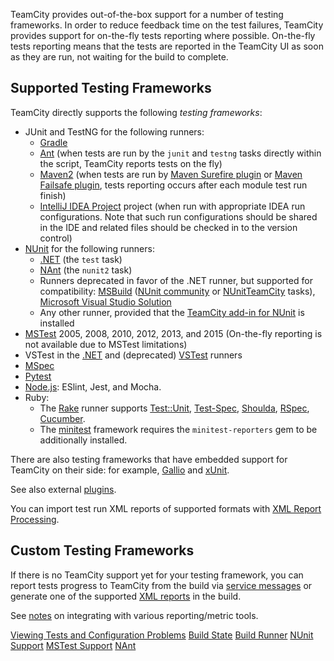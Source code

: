 [//]: # (title: Testing Frameworks)
[//]: # (auxiliary-id: Testing Frameworks)

TeamCity provides out-of-the-box support for a number of testing frameworks. In order to reduce feedback time on the test failures, TeamCity provides support for on-the-fly tests reporting where possible. On-the-fly tests reporting means that the tests are reported in the TeamCity UI as soon as they are run, not waiting for the build to complete.

## Supported Testing Frameworks

TeamCity directly supports the following _testing frameworks_:
* JUnit and TestNG for the following runners:
  * [Gradle](gradle.md)
  * [Ant](ant.md) (when tests are run by the `junit` and `testng` tasks directly within the script, TeamCity reports tests on the fly)
  * [Maven2](maven.md) (when tests are run by [Maven Surefire plugin](http://maven.apache.org/plugins/maven-surefire-plugin/) or [Maven Failsafe plugin](http://maven.apache.org/surefire/maven-failsafe-plugin/integration-test-mojo.html), tests reporting occurs after each module test run finish)
  * [IntelliJ IDEA Project](intellij-idea-project.md) project (when run with appropriate IDEA run configurations. Note that such run configurations should be shared in the IDE and related files should be checked in to the version control)
* [NUnit](nunit-support.md) for the following runners:
  * [.NET](net.md) (the `test` task)
  * [NAnt](nant.md) (the `nunit2` task)
  * Runners deprecated in favor of the .NET runner, but supported for compatibility: [MSBuild](msbuild.md) ([NUnit community](http://msbuildtasks.tigris.org/) or [NUnitTeamCity](nunit-for-msbuild.md) tasks), [Microsoft Visual Studio Solution](visual-studio-sln.md)
  * Any other runner, provided that the [TeamCity add-in for NUnit](teamcity-addin-for-nunit.md) is installed
* [MSTest](mstest-support.md) 2005, 2008, 2010, 2012, 2013, and 2015 (On-the-fly reporting is not available due to MSTest limitations)
* VSTest in the [.NET](net.md) and (deprecated) [VSTest](visual-studio-tests.md) runners
* [MSpec](mspec.md)
* [Pytest](python.md)
* [Node.js](nodejs.md): ESlint, Jest, and Mocha.
* Ruby:
  * The [Rake](rake.md) runner supports [Test::Unit](http://ruby-doc.org/stdlib/libdoc/test/unit/rdoc/classes/Test/Unit.html), [Test-Spec](http://search.cpan.org/~philip/Test-Spec-0.48/lib/Test/Spec.pm), [Shoulda](http://github.com/thoughtbot/shoulda), [RSpec](http://rspec.info/), [Cucumber](http://cukes.info).
  * The [minitest](https://rubygems.org/gems/minitest) framework requires the `minitest-reporters` gem to be additionally installed.

There are also testing frameworks that have embedded support for TeamCity on their side: for example, [Gallio](net-testing-frameworks-support.md#Gallio) and [xUnit](net-testing-frameworks-support.md#xUnit).

See also external [plugins](https://plugins.jetbrains.com/teamcity). 

You can import test run XML reports of supported formats with [XML Report Processing](xml-report-processing.md).

## Custom Testing Frameworks

If there is no TeamCity support yet for your testing framework, you can report tests progress to TeamCity from the build via [service messages](service-messages.md#Reporting+Tests) or generate one of the supported [XML reports](xml-report-processing.md) in the build.

See [notes](how-to.md#Integrate+with+Build+and+Reporting+Tools) on integrating with various reporting/metric tools.

<seealso>
        <category ref="user-guide">
            <a href="viewing-tests-and-configuration-problems.md">Viewing Tests and Configuration Problems</a>
        </category>
        <category ref="concepts">
            <a href="build-state.md">Build State</a>
            <a href="build-runner.md">Build Runner</a>
        </category>
        <category ref="admin-guide">
            <a href="nunit-support.md">NUnit Support</a>
            <a href="mstest-support.md">MSTest Support</a>
            <a href="nant.md">NAnt</a>
        </category>
</seealso>
